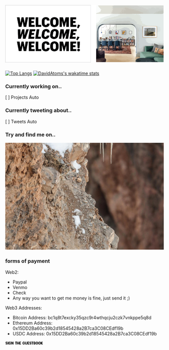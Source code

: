 ![Welcome!](Resources/welcome-together2.png)

### 
[![Top Langs](https://github-readme-stats.vercel.app/api/top-langs/?username=davidatoms&langs_count=8)](https://github.com/davidatoms/github-readme-stats)
[![DavidAtoms's wakatime stats](https://github-readme-stats.vercel.app/api/wakatime?username=davidatoms)](https://github.com/davidatoms/github-readme-stats)

### Currently working on..
[ ] Projects Auto

### Currently tweeting about..
[ ] Tweets Auto

### Try and find me on..


![Snow Leopard](snowleopard.PNG)


### forms of payment
Web2:
- Paypal
- Venmo
- Check
- Any way you want to get me money is fine, just send it ;)

Web3 Addresses:
- Bitcoin Address: bc1q8t7excky35qzc9r4wthqcju2czk7vnkppe5q8d
- Ethereum Address: 0x15DD2Ba60c39b2d18545428a2B7ca3C08CEdf19b
- USDC Address: 0x15DD2Ba60c39b2d18545428a2B7ca3C08CEdf19b


![Sign the Guest Book, Please](1x/sign-the-guestbook.png)

